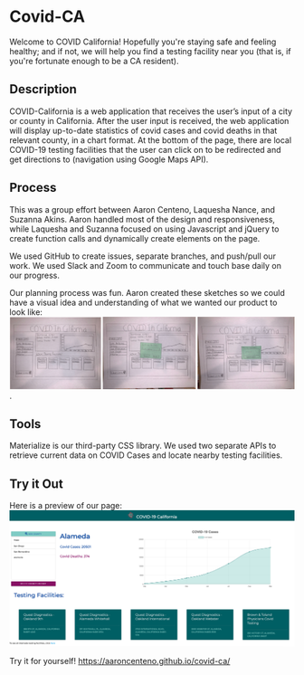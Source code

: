# Covid-CA

Welcome to COVID California!  Hopefully you're staying safe and feeling healthy; and if not, we will help you find a testing facility near you (that is, if you're fortunate enough to be a CA resident).

## Description 

COVID-California is a web application that receives the user’s input of a city or county in California. After the user input is received, the web application will display up-to-date statistics of covid cases and covid deaths in that relevant county, in a chart format. At the bottom of the page, there are local COVID-19 testing facilities that the user can click on to be redirected and get directions to (navigation using Google Maps API).  

## Process

This was a group effort between Aaron Centeno, Laquesha Nance, and Suzanna Akins.  Aaron handled most of the design and responsiveness, while Laquesha and Suzanna focused on using Javascript and jQuery to create function calls and dynamically create elements on the page.

We used GitHub to create issues, separate branches, and push/pull our work. We used Slack and Zoom to communicate and touch base daily on our progress.  

Our planning process was fun.  Aaron created these sketches so we could have a visual idea and understanding of what we wanted our product to look like: ![Image of Plan Sketches](./assets/images/sketches.png).

## Tools

Materialize is our third-party CSS library.  We used two separate APIs to retrieve current data on COVID Cases and locate nearby testing facilities.  

## Try it Out

Here is a preview of our page: ![picture of the page](./assets/images/covid.png)

Try it for yourself! https://aaroncenteno.github.io/covid-ca/
